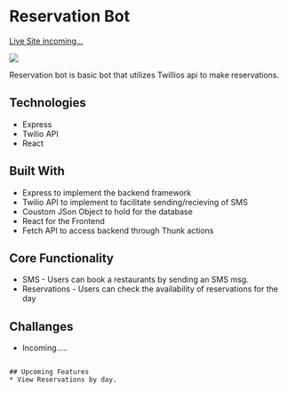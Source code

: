 # Reservation Bot

[Live Site incoming...](#)

![](/app/assets/images/Readme/logIn.png)

Reservation bot is basic bot that utilizes Twillios api to make reservations.

## Technologies

* Express 
* Twilio API 
* React

## Built With

* Express to implement the backend framework
* Twilio API to implement to facilitate sending/recieving of SMS
* Coustom JSon Object to hold  for the database
* React for the Frontend
* Fetch API to access backend through Thunk actions


## Core Functionality

* SMS - Users can book a restaurants by sending an SMS msg.
* Reservations  - Users can check the availability of reservations for the day

## Challanges 
* Incoming.....

```

## Upcoming Features
* View Reservations by day.
